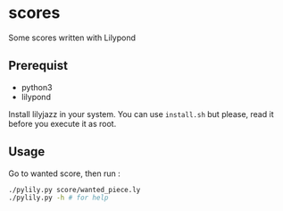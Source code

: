 # scores

Some scores written with Lilypond

## Prerequist

- python3
- lilypond

Install lilyjazz in your system. You can use `install.sh` but please, read it before you execute it as root.

## Usage

Go to wanted score, then run :
```bash
./pylily.py score/wanted_piece.ly
./pylily.py -h # for help
```
